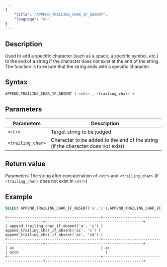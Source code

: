 ```yaml
---
{
    "title": "APPEND_TRAILING_CHAR_IF_ABSENT",
    "language": "en"
}
---
```


## Description

Used to add a specific character (such as a space, a specific symbol, etc.) to the end of a string if the character does not exist at the end of the string. The function is to ensure that the string ends with a specific character.

## Syntax

```sql
APPEND_TRAILING_CHAR_IF_ABSENT ( <str> , <trailing_char> )
```

## Parameters

| Parameters        | Description |
|-------------------|-----------------------------|
| `<str>`           | Target string to be judged |
| `<trailing_char>` | Character to be added to the end of the string (if the character does not exist) |

## Return value

Parameters The string after concatenation of `<str>` and `<trailing_char>` (if `<trailing_char>` does not exist in `<str>`)

## Example

``` sql
SELECT APPEND_TRAILING_CHAR_IF_ABSENT('a','c'),APPEND_TRAILING_CHAR_IF_ABSENT('ac', 'c'),APPEND_TRAILING_CHAR_IF_ABSENT('ac', 'cd')
```

```text 
+------------------------------------------+-------------------------------------------+--------------------------------------------+
| append_trailing_char_if_absent('a', 'c') | append_trailing_char_if_absent('ac', 'c') | append_trailing_char_if_absent('ac', 'cd') |
+------------------------------------------+-------------------------------------------+--------------------------------------------+
| ac                                       | ac                                        | accd                                       |
+------------------------------------------+-------------------------------------------+--------------------------------------------+
```

